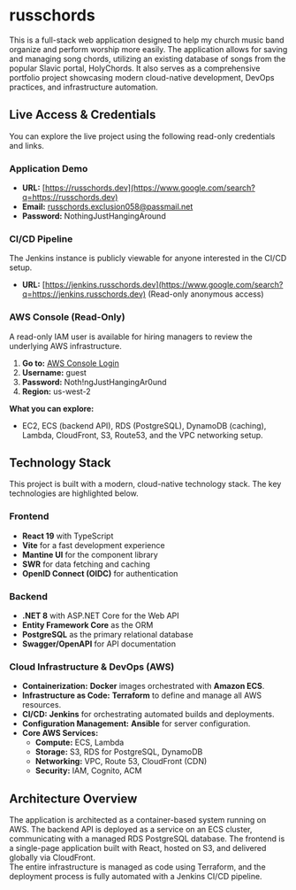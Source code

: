 # **russchords**

This is a full-stack web application designed to help my church music band organize and perform worship more easily. The application allows for saving and managing song chords, utilizing an existing database of songs from the popular Slavic portal, HolyChords. It also serves as a comprehensive portfolio project showcasing modern cloud-native development, DevOps practices, and infrastructure automation.

## **Live Access & Credentials**

You can explore the live project using the following read-only credentials and links.

### **Application Demo**

* **URL:** [https://russchords.dev](https://www.google.com/search?q=https://russchords.dev)  
* **Email:** russchords.exclusion058@passmail.net  
* **Password:** NothingJustHangingAround

### **CI/CD Pipeline**

The Jenkins instance is publicly viewable for anyone interested in the CI/CD setup.

* **URL:** [https://jenkins.russchords.dev](https://www.google.com/search?q=https://jenkins.russchords.dev) (Read-only anonymous access)

### **AWS Console (Read-Only)**

A read-only IAM user is available for hiring managers to review the underlying AWS infrastructure.

1. **Go to:** [AWS Console Login](https://466279485288.signin.aws.amazon.com/console?region=us-west-2)  
2. **Username:** guest  
3. **Password:** Noth\!ngJustHangingAr0und  
4. **Region:** us-west-2

**What you can explore:**

* EC2, ECS (backend API), RDS (PostgreSQL), DynamoDB (caching), Lambda, CloudFront, S3, Route53, and the VPC networking setup.

## **Technology Stack**

This project is built with a modern, cloud-native technology stack. The key technologies are highlighted below.

### **Frontend**

* **React 19** with TypeScript  
* **Vite** for a fast development experience  
* **Mantine UI** for the component library  
* **SWR** for data fetching and caching  
* **OpenID Connect (OIDC)** for authentication

### **Backend**

* **.NET 8** with ASP.NET Core for the Web API  
* **Entity Framework Core** as the ORM  
* **PostgreSQL** as the primary relational database  
* **Swagger/OpenAPI** for API documentation

### **Cloud Infrastructure & DevOps (AWS)**

* **Containerization:** **Docker** images orchestrated with **Amazon ECS**.  
* **Infrastructure as Code:** **Terraform** to define and manage all AWS resources.  
* **CI/CD:** **Jenkins** for orchestrating automated builds and deployments.  
* **Configuration Management:** **Ansible** for server configuration.  
* **Core AWS Services:**  
  * **Compute:** ECS, Lambda  
  * **Storage:** S3, RDS for PostgreSQL, DynamoDB  
  * **Networking:** VPC, Route 53, CloudFront (CDN)  
  * **Security:** IAM, Cognito, ACM

## **Architecture Overview**

The application is architected as a container-based system running on AWS. The backend API is deployed as a service on an ECS cluster, communicating with a managed RDS PostgreSQL database. The frontend is a single-page application built with React, hosted on S3, and delivered globally via CloudFront.  
The entire infrastructure is managed as code using Terraform, and the deployment process is fully automated with a Jenkins CI/CD pipeline.